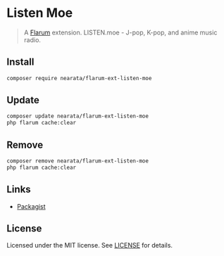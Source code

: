 # Listen Moe

> A [Flarum](http://flarum.org) extension. LISTEN.moe - J-pop, K-pop, and anime music radio.

## Install

```sh
composer require nearata/flarum-ext-listen-moe
```

## Update

```sh
composer update nearata/flarum-ext-listen-moe
php flarum cache:clear
```

## Remove

```sh
composer remove nearata/flarum-ext-listen-moe
php flarum cache:clear
```

## Links

- [Packagist](https://packagist.org/packages/nearata/flarum-ext-listen-moe)

## License

Licensed under the MIT license. See [LICENSE](LICENSE) for details.
